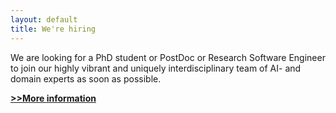 ```yaml
---
layout: default
title: We're hiring
---
```


We are looking for a PhD student or PostDoc or Research Software Engineer to join our highly vibrant and uniquely interdisciplinary team of AI- and domain experts as soon as possible.

<!--end_excerpt-->

**[>>More information](/open_positions)**
